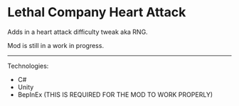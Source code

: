 # Lethal Company Heart Attack
 Adds in a heart attack difficulty tweak aka RNG. 

Mod is still in a work in progress. 
_________________________ 

Technologies:
- C#
- Unity
- BepInEx (THIS IS REQUIRED FOR THE MOD TO WORK PROPERLY)

